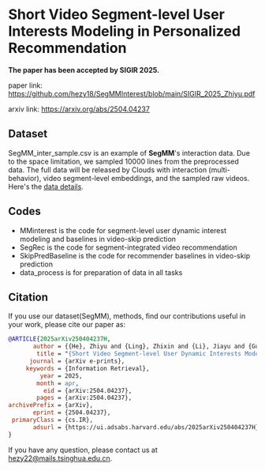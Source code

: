 # Short Video Segment-level User Interests Modeling in Personalized Recommendation

**The paper has been accepted by SIGIR 2025.**

paper link: https://github.com/hezy18/SegMMInterest/blob/main/SIGIR_2025_Zhiyu.pdf

arxiv link: https://arxiv.org/abs/2504.04237

## Dataset

SegMM_inter_sample.csv is an example of **SegMM**'s interaction data. Due to the space limitation, we sampled 10000 lines from the preprocessed data. The full data will be released by Clouds with interaction (multi-behavior), video segment-level embeddings, and the sampled raw videos. 
Here's the [data details](https://github.com/hezy18/SegMMInterest/blob/main/SegMM.md).

## Codes

* MMinterest is the code for segment-level user dynamic interest modeling and baselines in video-skip prediction
* SegRec is the code for segment-integrated video recommendation
* SkipPredBaseline is the code for recommender baselines in video-skip prediction
* data_process is for preparation of data in all tasks

## Citation

If you use our dataset(SegMM), methods, find our contributions useful in your work, please cite our paper as:

```bib
@ARTICLE{2025arXiv250404237H,
       author = {{He}, Zhiyu and {Ling}, Zhixin and {Li}, Jiayu and {Guo}, Zhiqiang and {Ma}, Weizhi and {Luo}, Xinchen and {Zhang}, Min and {Zhou}, Guorui},
        title = "{Short Video Segment-level User Dynamic Interests Modeling in Personalized Recommendation}",
      journal = {arXiv e-prints},
     keywords = {Information Retrieval},
         year = 2025,
        month = apr,
          eid = {arXiv:2504.04237},
        pages = {arXiv:2504.04237},
archivePrefix = {arXiv},
       eprint = {2504.04237},
 primaryClass = {cs.IR},
       adsurl = {https://ui.adsabs.harvard.edu/abs/2025arXiv250404237H},
}
```

If you have any question, please contact us at hezy22@mails.tsinghua.edu.cn.
